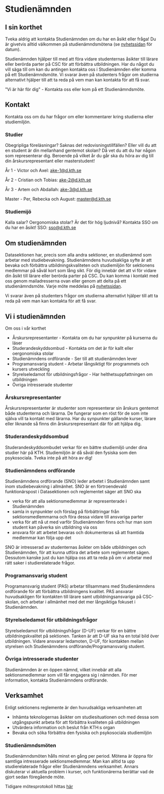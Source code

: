 # Studienämnden

## I sin korthet

Tveka aldrig att kontakta Studienämnden om du har en åsikt eller fråga!
Du är givetvis alltid välkommen på studienämndsmötena (se [nyhetssidan](/nyheter) för datum).

Studienämnden hjälper till med att föra vidare studenternas åsikter till lärare eller berörda parter på CSC för att förbättra utbildningen. Har du något du vill säga till om kan du antingen kontakta oss i Studienämnden eller komma på ett Studienämndsmöte. Vi svarar även på studenters frågor om studierna alternativt hjälper till att ta reda på vem man kan kontakta för att få svar.
 
"Vi är här för dig" - Kontakta oss eller kom på ett Studienämndsmöte.

## Kontakt

Kontakta oss om du har frågor om eller kommentarer kring studierna eller studiemiljön.

### Studier

Obegripliga föreläsningar? Saknas det redovisningstillfällen? Eller vill du att en student är din mellanhand gentemot skolan? Då vet du att du har någon som representerar dig. Beroende på vilket år du går ska du höra av dig till din årskursrepresentant eller masterstudent!

År 1 - Victor och Axel: ake-1@d.kth.se

År 2 - Cristian och Tobias: ake-2@d.kth.se

År 3 - Artem och Abdallah: ake-3@d.kth.se

Master - Per, Rebecka och August: master@d.kth.se


### Studiemijö

Kalla salar? Oergonomiska stolar? Är det för hög ljudnivå? Kontakta SSO om du har en åsikt!
SSO: sso@d.kth.se

## Om studienämnden

Datasektionen har, precis som alla andra sektioner, en studienämnd som arbetar med studiebevakning. Studienämndens huvudsakliga syfte är att bevaka och förbättra utbildningskvaliteten och studiemiljön för sektionens medlemmar på såväl kort som lång sikt.
För dig innebär det att vi för vidare din åsikt till lärare eller berörda parter på CSC. Du kan komma i kontakt med oss genom mailadresserna ovan eller genom att delta på ett studienämndsmöte. Varje möte meddelas på [nyhetssidan](/nyheter).

Vi svarar även på studenters frågor om studierna alternativt hjälper till att ta reda på vem man kan kontakta för att få svar.

## Vi i studienämnden

Om oss i vår korthet

* Årskursrepresentanter - Kontakta om du har synpunkter på kurserna du läser
* Studerandeskyddsombud - Kontakta om det är för kallt eller oergonomiska stolar
* Studienämndens ordförande - Ser till att studienämnden lever
* Programansvarig student - Arbetar långsiktigt för programmets och kursers utveckling
* Styrelseledamot för utbildningsfrågor - Har helthetsuppfattningen om utbildningen
* Övriga intresserade studenter

### Årskursrepresentanter
Årskursrepresentanter är studenter som representerar sin årskurs gentemot både studenterna och lärarna. De fungerar som en röst för de som inte själva vill ta kontakt med lärarna. Har du synpunkter gällande kurser, lärare eller liknande så finns din årskursrepresentant där för att hjälpa dig.

### Studerandeskyddsombud
Studerandeskyddsombudet verkar för en bättre studiemiljö under dina studier här på KTH. Studiemiljön är då såväl den fysiska som den psykosociala. Tveka inte på att höra av dig!

### Studienämndens ordförande
Studienämndens ordförande (SNO) leder arbetet i Studienämnden samt inom studiebevakning i allmänhet. SNO är en förtroendevald funktionärspost i Datasektionen och reglementet säger att SNO ska

* verka för att alla sektionsmedlemmar är representerade i Studienämnden
* samla in synpunkter och förslag på förbättringar från sektionsmedlemmarna och föra dessa vidare till ansvariga parter
* verka för att nå ut med varför Studienämnden finns och hur man som student kan påverka sin utbildning via oss
* ansvara för att arbetet bevaras och dokumenteras så att framtida medlemmar kan följa upp det
 
SNO är intresserad av studenternas åsikter om både utbildningen och Studienämnden, för att kunna utföra det arbete som reglementet sägen. Dessutom kanske just du kan hjälpa oss att ta reda på om vi arbetar med rätt saker i studierelaterade frågor.

### Programansvarig student
Programansvarig student (PAS) arbetar tillsammans med Studienämndens ordförande för att förbättra utbildningens kvalitet. PAS ansvarar huvudsakligen för kontakten till lärare samt utbildningsansvariga på CSC-skolan, och arbetar i allmänhet med det mer långsiktiga fokuset i Studienämnden.

### Styrelseledamot för utbildningsfrågor
Styrelseledamot för utbildningsfrågor (D-UF) verkar för en bättre utbildningskvalitet på sektionen. Tanken är att D-UF ska ha en total bild över utbildningen. Vidare ansvarar ledamoten, D-UF, för kontakten mellan styrelsen och Studienämndens ordförande/Programansvarig student.

### Övriga intresserade studenter
Studienämnden är en öppen nämnd, vilket innebär att alla sektionsmedlemmar som vill får engagera sig i nämnden. För mer information, kontakta Studienämndens ordförande.

## Verksamhet
Enligt sektionens reglemente är den huvudsakliga verksamheten att

* Inhämta teknologernas åsikter om studiesituationen och med dessa som utgångspunkt arbeta för att förbättra kvaliteten på utbildningen
* Utvärdera information och beslut från KTH:s organ
* Bevaka och söka förbättra den fysiska och psykosociala studiemiljön

### Studienämndsmöten
Studienämndsmöten hålls minst en gång per period. Mötena är öppna för samtliga intresserade sektionsmedlemmar. Man kan alltid ta upp studierelaterade frågor eller Studienämndens verksamhet. Annars diskuterar vi aktuella problem i kurser, och funktionärerna berättar vad de gjort sedan föregående möte.

Tidigare mötesprotokoll hittas [här](https://drive.google.com/drive/folders/0B5oC_KdJBCU7amRQb3RFb3VQbzg)
